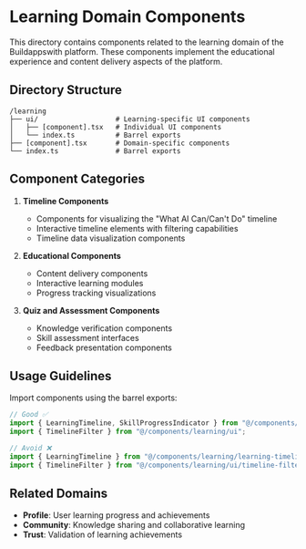 # Learning Domain Components

This directory contains components related to the learning domain of the Buildappswith platform. These components implement the educational experience and content delivery aspects of the platform.

## Directory Structure

```
/learning
├── ui/                   # Learning-specific UI components
│   ├── [component].tsx   # Individual UI components
│   └── index.ts          # Barrel exports
├── [component].tsx       # Domain-specific components
└── index.ts              # Barrel exports
```

## Component Categories

1. **Timeline Components**
   - Components for visualizing the "What AI Can/Can't Do" timeline
   - Interactive timeline elements with filtering capabilities
   - Timeline data visualization components

2. **Educational Components**
   - Content delivery components
   - Interactive learning modules
   - Progress tracking visualizations

3. **Quiz and Assessment Components**
   - Knowledge verification components
   - Skill assessment interfaces
   - Feedback presentation components

## Usage Guidelines

Import components using the barrel exports:

```typescript
// Good ✅
import { LearningTimeline, SkillProgressIndicator } from "@/components/learning";
import { TimelineFilter } from "@/components/learning/ui";

// Avoid ❌
import { LearningTimeline } from "@/components/learning/learning-timeline";
import { TimelineFilter } from "@/components/learning/ui/timeline-filter";
```

## Related Domains

- **Profile**: User learning progress and achievements
- **Community**: Knowledge sharing and collaborative learning
- **Trust**: Validation of learning achievements
